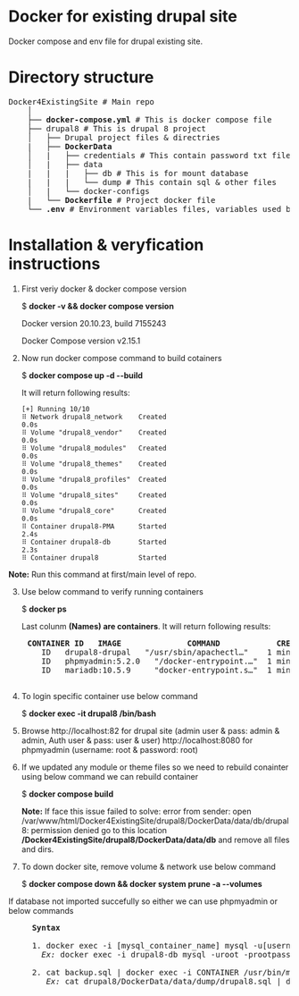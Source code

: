 # Docker for existing drupal site
  Docker compose and env file for drupal existing site.

# Directory structure
<pre>
Docker4ExistingSite # Main repo
    │
    ├── <b>docker-compose.yml</b> # This is docker compose file
    ├── drupal8 # This is drupal 8 project
    │   ├── Drupal project files & directries
    |   ├── <b>DockerData</b>
    │   |   ├── credentials # This contain password txt file
    │   |   ├── data
    |   |   |   ├── db # This is for mount database
    |   |   |   └── dump # This contain sql & other files
    │   |   └── docker-configs
    |   └── <b>Dockerfile</b> # Project docker file
    └── <b>.env</b> # Environment variables files, variables used by docker compose file
</pre>

# Installation & veryfication instructions
  1. First veriy docker & docker compose version
  
     $ **docker -v && docker compose version**
     
       Docker version 20.10.23, build 7155243
       
       Docker Compose version v2.15.1
   
  2. Now run docker compose command to build cotainers
  
     $ **docker compose up -d --build**
     
     It will return following results:
     
     ```
     [+] Running 10/10
	 ⠿ Network drupal8_network    Created                                                                         0.0s
	 ⠿ Volume "drupal8_vendor"    Created                                                                         0.0s
	 ⠿ Volume "drupal8_modules"   Created                                                                         0.0s
	 ⠿ Volume "drupal8_themes"    Created                                                                         0.0s
	 ⠿ Volume "drupal8_profiles"  Created                                                                         0.0s
	 ⠿ Volume "drupal8_sites"     Created                                                                         0.0s
	 ⠿ Volume "drupal8_core"      Created                                                                         0.0s
	 ⠿ Container drupal8-PMA      Started                                                                         2.4s
	 ⠿ Container drupal8-db       Started                                                                         2.3s
	 ⠿ Container drupal8          Started
     ```
  
   **Note:** Run this command at first/main level of repo.
   

  3. Use below command to verify running containers
  
     $ **docker ps**
   
     Last colunm **(Names) are containers**. It will return following results: 

  <pre>
    <b>CONTAINER ID   IMAGE              COMMAND            CREATED      STATUS                 PORTS                                    NAMES</b>
       ID   drupal8-drupal   "/usr/sbin/apachectl…"    1 min ago    Up 2 mins       0.0.0.0:82->80/tcp, :::82->80/tcp                <b>drupal8</b>
       ID   phpmyadmin:5.2.0   "/docker-entrypoint.…"  1 min ago    Up 2 mins       0.0.0.0:8080->80/tcp, :::8080->80/tcp           <b>drupal8-PMA</b>
       ID   mariadb:10.5.9     "docker-entrypoint.s…"  1 min ago    Up 2 mins(healthy)   0.0.0.0:3307->3306/tcp, :::3307->3306/tcp   <b>drupal8-db</b>
  </pre>

  4. To login specific container use below command
  
     $ **docker exec -it drupal8 /bin/bash**
    
  5. Browse http://localhost:82 for drupal site (admin user & pass: admin & admin, Auth user & pass: user & user)
     http://localhost:8080 for phpmyadmin (username: root & password: root)
     
  6. If we updated any module or theme files so we need to rebuild conainter using below command we can rebuild container
  
     $ **docker compose build**
     
     **Note:** If face this issue failed to solve: error from sender: open /var/www/html/Docker4ExistingSite/drupal8/DockerData/data/db/drupal8: permission denied go to this location **/Docker4ExistingSite/drupal8/DockerData/data/db** and remove all files and dirs.
     
  7. To down docker site, remove volume & network use below command
  
     $ **docker compose down && docker system prune -a --volumes**

  If database not imported succefully so either we can use phpmyadmin or below commands
  <pre>
     <b>Syntax</b>
     
     1. docker exec -i [mysql_container_name] mysql -u[username] -p[password] [DB name] < [path/to/sql/file]
       <i>Ex:</i> docker exec -i drupal8-db mysql -uroot -prootpass drupal8 < drupal8/DockerData/data/dump/drupal8.sql

     2. cat backup.sql | docker exec -i CONTAINER /usr/bin/mysql -u root --password=root DATABASE
        <i>Ex:</i> cat drupal8/DockerData/data/dump/drupal8.sql | docker exec -i drupal8-db /usr/bin/mysql -u root --password=rootpass drupal8
  </pre>
